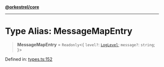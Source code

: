 [**@orkestrel/core**](../index.md)

***

# Type Alias: MessageMapEntry

> **MessageMapEntry** = `Readonly`\<\{ `level?`: [`LogLevel`](LogLevel.md); `message?`: `string`; \}\>

Defined in: [types.ts:152](https://github.com/orkestrel/core/blob/36bb4ac962a6eb83d3b3b7e1d15ed7b2fd751427/src/types.ts#L152)
